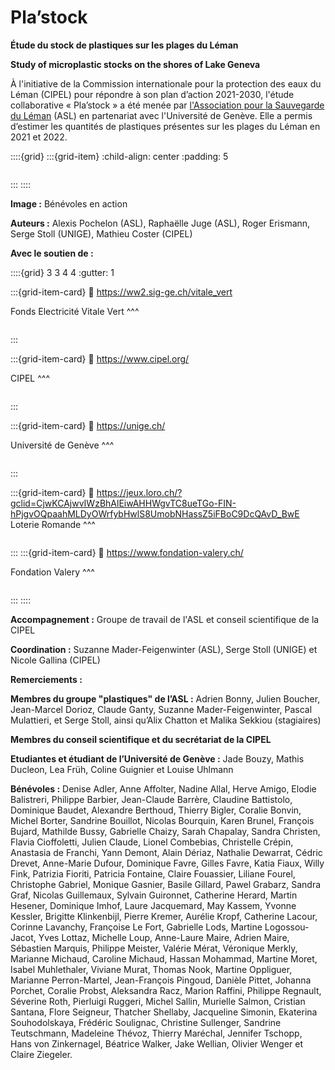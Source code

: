 # Pla’stock

__Étude du stock de plastiques sur les plages du Léman__

__Study of microplastic stocks on the shores of Lake Geneva__

À l'initiative de la Commission internationale pour la protection des eaux du Léman (CIPEL) pour répondre à son plan d’action 2021-2030, l'étude collaborative « Pla’stock » a été menée par [l'Association pour la Sauvegarde du Léman](https://asleman.org/) (ASL) en partenariat avec l'Université de Genève. Elle a permis d’estimer les quantités de plastiques présentes sur les plages du Léman en 2021 et 2022.

::::{grid}
:::{grid-item}
:child-align: center
:padding: 5

```{image} resources/images/title.jpg
```
:::
::::


__Image :__ Bénévoles en action

__Auteurs :__ Alexis Pochelon (ASL), Raphaëlle Juge (ASL), Roger Erismann, Serge Stoll (UNIGE), Mathieu Coster (CIPEL)

__Avec le soutien de :__

::::{grid} 3 3 4 4
:gutter: 1

:::{grid-item-card}
:link: https://ww2.sig-ge.ch/vitale_vert

Fonds Electricité Vitale Vert
^^^
```{image} resources/images/logos/fondvital.png
```
:::

:::{grid-item-card}
:link: https://www.cipel.org/

CIPEL
^^^
```{image} resources/images/logos/logo-cipel.png
```
:::

:::{grid-item-card}
:link: https://unige.ch/

Université de Genève
^^^
```{image} resources/images/logos/logo-unige@2x.png
```
:::


:::{grid-item-card}
:link: https://jeux.loro.ch/?gclid=CjwKCAjwvIWzBhAlEiwAHHWgvTC8ueTGo-FIN-hPjgvOQpaahMLDyOWrfybHwlS8UmobNHassZ5iFBoC9DcQAvD_BwE
Loterie Romande
^^^
```{image} resources/images/logos/loterie_romande.png
```
 
:::
:::{grid-item-card}
:link: https://www.fondation-valery.ch/

Fondation Valery
^^^
```{image} resources/images/logos/Fondation_valery_logo-02.png
```

:::
::::

__Accompagnement :__
Groupe de travail de l'ASL et conseil scientifique de la CIPEL

__Coordination :__
Suzanne Mader-Feigenwinter (ASL), Serge Stoll (UNIGE) et Nicole Gallina (CIPEL)

__Remerciements :__

__Membres du groupe "plastiques" de l’ASL :__ Adrien Bonny, Julien Boucher, Jean-Marcel Dorioz, Claude Ganty, Suzanne Mader-Feigenwinter, Pascal Mulattieri, et Serge Stoll, ainsi qu’Alix Chatton et Malika Sekkiou (stagiaires)

__Membres du conseil scientifique et du secrétariat de la CIPEL__

__Etudiantes et étudiant de l’Université de Genève :__ Jade Bouzy, Mathis Ducleon, Lea Früh, Coline Guignier et Louise Uhlmann

__Bénévoles :__  Denise Adler, Anne Affolter, Nadine Allal, Herve Amigo, Elodie Balistreri, Philippe Barbier, Jean-Claude Barrère, Claudine Battistolo, Dominique Baudet, Alexandre Berthoud, Thierry Bigler, Coralie Bonvin, Michel Borter, Sandrine Bouillot, Nicolas Bourquin, Karen Brunel, François Bujard, Mathilde Bussy, Gabrielle Chaizy, Sarah Chapalay, Sandra Christen, Flavia Cioffoletti, Julien Claude, Lionel Combebias, Christelle Crépin, Anastasia de Franchi, Yann Demont, Alain Dériaz, Nathalie Dewarrat, Cédric Drevet, Anne-Marie Dufour, Dominique Favre, Gilles Favre, Katia Fiaux, Willy Fink, Patrizia Fioriti, Patricia Fontaine, Claire Fouassier, Liliane Fourel, Christophe Gabriel, Monique Gasnier, Basile Gillard, Pawel Grabarz, Sandra Graf, Nicolas Guillemaux, Sylvain Guironnet, Catherine Herard, Martin Hesener, Dominique Imhof, Laure Jacquemard, May Kassem, Yvonne Kessler, Brigitte Klinkenbijl, Pierre Kremer, Aurélie Kropf, Catherine Lacour, Corinne Lavanchy, Françoise Le Fort, Gabrielle Lods, Martine Logossou-Jacot, Yves Lottaz, Michelle  Loup, Anne-Laure Maire, Adrien Maire, Sébastien Marquis, Philippe Meister, Valérie Mérat, Véronique Merkly, Marianne Michaud, Caroline Michaud, Hassan Mohammad, Martine Moret, Isabel Muhlethaler, Viviane Murat, Thomas Nook, Martine Oppliguer, Marianne Perron-Martel, Jean-François Pingoud, Danièle Pittet, Johanna Porchet, Coralie Probst, Aleksandra Racz, Marion Raffini, Philippe Regnault, Séverine Roth, Pierluigi Ruggeri, Michel Sallin, Murielle Salmon, Cristian Santana, Flore Seigneur, Thatcher Shellaby, Jacqueline Simonin, Ekaterina Souhodolskaya, Frédéric Soulignac, Christine Sullenger, Sandrine Teutschmann, Madeleine Thévoz, Thierry Maréchal, Jennifer Tschopp, Hans von Zinkernagel, Béatrice Walker, Jake Wellian, Olivier Wenger et Claire Ziegeler.

